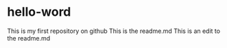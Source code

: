 # hello-word
This is my first repository on github
This is the readme.md
This is an edit to the readme.md
